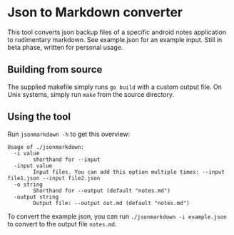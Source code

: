 # Json to Markdown converter

This tool converts json backup files of a specific android notes application to rudimentary markdown. See example.json for an example input.
Still in beta phase, written for personal usage.

## Building from source

The supplied makefile simply runs `go build` with a custom output file. On Unix systems, simply run `make` from the source directory.

## Using the tool

Run `jsonmarkdown -h` to get this overview:

```
Usage of ./jsonmarkdown:
  -i value
        shorthand for --input
  -input value
        Input files. You can add this option multiple times: --input file1.json --input file2.json
  -o string
        Shorthand for --output (default "notes.md")
  -output string
        Output file: --output out.md (default "notes.md")
```

To convert the example json, you can run `./jsonmarkdown -i example.json` to convert to the output file `notes.md`.
